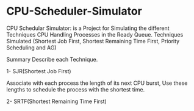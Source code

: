 # CPU-Scheduler-Simulator
CPU Schedular Simulator: is a Project for Simulating the different Techniques CPU Handling Processes in the Ready Queue. Techniques Simulated (Shortest Job First, Shortest Remaining Time First, Priority Scheduling and AG)

Summary Describe each Technique.

1- SJR(Shortest Job First)

  Associate with each process the length of its next CPU burst, Use these
lengths to schedule the process with the shortest time.

2- SRTF(Shortest Remaining Time First)
  
